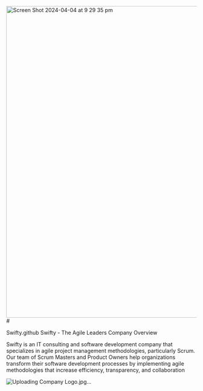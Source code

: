 <img width="825" alt="Screen Shot 2024-04-04 at 9 29 35 pm" src="https://github.com/Swifty-The-Agile-Leaders/.github/assets/84007610/15c912c0-9b4d-4327-a1f3-4aa2f31593d8"># 

Swifty.github
Swifty - The Agile Leaders Company Overview

Swifty is an IT consulting and software development company that specializes in agile project management methodologies, particularly Scrum. Our team of Scrum Masters and Product Owners help organizations transform their software development processes by implementing agile methodologies that increase efficiency, transparency, and collaboration

![Uploading Company Logo.jpg…]()

